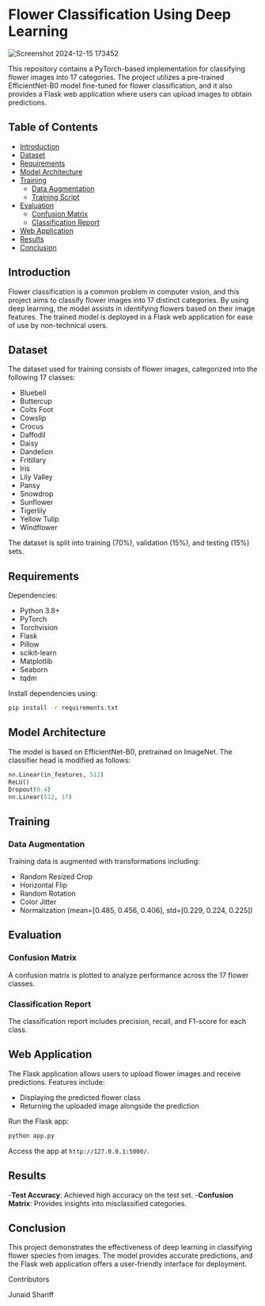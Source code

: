 # Flower Classification Using Deep Learning
![Screenshot 2024-12-15 173452](https://github.com/user-attachments/assets/11c6dc20-8b31-4a0f-b516-97537ad6e2d4)

This repository contains a PyTorch-based implementation for classifying flower images into 17 categories. The project utilizes a pre-trained EfficientNet-B0 model fine-tuned for flower classification, and it also provides a Flask web application where users can upload images to obtain predictions.

## Table of Contents
- [Introduction](#introduction)
- [Dataset](#dataset)
- [Requirements](#requirements)
- [Model Architecture](#model-architecture)
- [Training](#training)
  - [Data Augmentation](#data-augmentation)
  - [Training Script](#training-script)
- [Evaluation](#evaluation)
  - [Confusion Matrix](#confusion-matrix)
  - [Classification Report](#classification-report)
- [Web Application](#web-application)
- [Results](#results)
- [Conclusion](#conclusion)

## Introduction
Flower classification is a common problem in computer vision, and this project aims to classify flower images into 17 distinct categories. By using deep learning, the model assists in identifying flowers based on their image features. The trained model is deployed in a Flask web application for ease of use by non-technical users.

## Dataset
The dataset used for training consists of flower images, categorized into the following 17 classes:
- Bluebell
- Buttercup
- Colts Foot
- Cowslip
- Crocus
- Daffodil
- Daisy
- Dandelion
- Fritillary
- Iris
- Lily Valley
- Pansy
- Snowdrop
- Sunflower
- Tigerlily
- Yellow Tulip
- Windflower

The dataset is split into training (70%), validation (15%), and testing (15%) sets.

## Requirements
Dependencies:
- Python 3.8+
- PyTorch
- Torchvision
- Flask
- Pillow
- scikit-learn
- Matplotlib
- Seaborn
- tqdm

Install dependencies using:
```bash
pip install -r requirements.txt

```
## Model Architecture
The model is based on EfficientNet-B0, pretrained on ImageNet. The classifier head is modified as follows:

```python
nn.Linear(in_features, 512)
ReLU()
Dropout(0.4)
nn.Linear(512, 17)
```
## Training

### Data Augmentation
Training data is augmented with transformations including:
- Random Resized Crop
- Horizontal Flip
- Random Rotation
- Color Jitter
- Normalization (mean=[0.485, 0.456, 0.406], std=[0.229, 0.224, 0.225])

## Evaluation

### Confusion Matrix
A confusion matrix is plotted to analyze performance across the 17 flower classes.

### Classification Report
The classification report includes precision, recall, and F1-score for each class.

## Web Application
The Flask application allows users to upload flower images and receive predictions. Features include:
- Displaying the predicted flower class
- Returning the uploaded image alongside the prediction

Run the Flask app:
```bash
python app.py
```
Access the app at `http://127.0.0.1:5000/`.

## Results
-**Test Accuracy**: Achieved high accuracy on the test set.
-**Confusion Matrix**: Provides insights into misclassified categories.

## Conclusion
This project demonstrates the effectiveness of deep learning in classifying flower species from images. The model provides accurate predictions, and the Flask web application offers a user-friendly interface for deployment.

Contributors

Junaid Shariff

